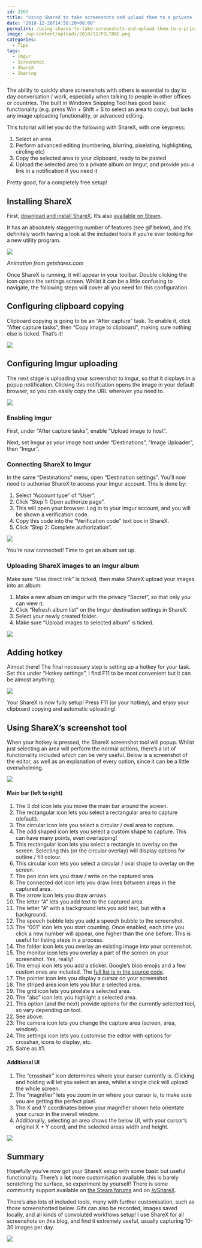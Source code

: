 ```yaml
---
id: 2265
title: "Using ShareX to take screenshots and upload them to a private Imgur album"
date: "2018-12-28T14:58:20+00:00"
permalink: /using-sharex-to-take-screenshots-and-upload-them-to-a-private-imgur-album/
image: /wp-content/uploads/2018/12/FOLT86E.png
categories:
  - Tips
tags:
  - Imgur
  - Screenshot
  - ShareX
  - Sharing
---
```


The ability to quickly share screenshots with others is essential to day to day conversation / work, especially when talking to people in other offices or countries. The built in Windows Snipping Tool has good basic functionality (e.g. press Win + Shift + S to select an area to copy), but lacks any image uploading functionality, or advanced editing.

This tutorial will let you do the following with ShareX, with one keypress:

1. Select an area
2. Perform advanced editing (numbering, blurring, pixelating, highlighting, circling etc)
3. Copy the selected area to your clipboard, ready to be pasted
4. Upload the selected area to a private album on Imgur, and provide you a link in a notification if you need it

Pretty good, for a completely free setup!

## Installing ShareX

First, [download and install ShareX](https://getsharex.com/). It’s also [available on Steam](https://store.steampowered.com/app/400040/ShareX/).

It has an absolutely staggering number of features (see gif below), and it’s definitely worth having a look at the included tools if you’re ever looking for a new utility program.

[![](/wp-content/uploads/2018/12/ShareX_Animation.gif)](/wp-content/uploads/2018/12/ShareX_Animation.gif)

_Animation from getsharex.com_

Once ShareX is running, it will appear in your toolbar. Double clicking the icon opens the settings screen. Whilst it can be a little confusing to navigate, the following steps will cover all you need for this configuration.

## Configuring clipboard copying

Clipboard copying is going to be an “After capture” task. To enable it, click “After capture tasks”, then “Copy image to clipboard”, making sure nothing else is ticked. That’s it!

[![](/wp-content/uploads/2018/12/Ow1oJ1S.png)](/wp-content/uploads/2018/12/Ow1oJ1S.png)

## Configuring Imgur uploading

The next stage is uploading your screenshot to imgur, so that it displays in a popup notification. Clicking this notification opens the image in your default browser, so you can easily copy the URL wherever you need to.

[![](/wp-content/uploads/2018/12/M36rzzD.png)](/wp-content/uploads/2018/12/M36rzzD.png)

### Enabling Imgur

First, under “After capture tasks”, enable “Upload image to host”.

Next, set Imgur as your image host under “Destinations”, “Image Uploader”, then “Imgur”.

### Connecting ShareX to Imgur

In the same “Destinations” menu, open “Destination settings”. You’ll now need to authorise ShareX to access your Imgur account. This is done by:

1. Select “Account type” of “User”.
2. Click “Step 1: Open authorize page”.
3. This will open your browser. Log in to your Imgur account, and you will be shown a verification code.
4. Copy this code into the “Verification code” text box in ShareX.
5. Click “Step 2: Complete authorization”.

[![](/wp-content/uploads/2018/12/NtoNJTj.png)](/wp-content/uploads/2018/12/NtoNJTj.png)

You’re now connected! Time to get an album set up.

### Uploading ShareX images to an Imgur album

Make sure “Use direct link” is ticked, then make ShareX upload your images into an album:

1. Make a new album on imgur with the privacy “Secret”, so that only you can view it.
2. Click “Refresh album list” on the Imgur destination settings in ShareX.
3. Select your newly created folder.
4. Make sure “Upload images to selected album” is ticked.

[![](/wp-content/uploads/2018/12/DY39iIB.png)](/wp-content/uploads/2018/12/DY39iIB.png)

## Adding hotkey

Almost there! The final necessary step is setting up a hotkey for your task. Set this under “Hotkey settings”, I find F11 to be most convenient but it can be almost anything.

[![](/wp-content/uploads/2018/12/tcKRfCS.png)](/wp-content/uploads/2018/12/tcKRfCS.png)

Your ShareX is now fully setup! Press F11 (or your hotkey), and enjoy your clipboard copying and automatic uploading!

## Using ShareX’s screenshot tool

When your hotkey is pressed, the ShareX screenshot tool will popup. Whilst just selecting an area will perform the normal actions, there’s a lot of functionality included which can be very useful. Below is a screenshot of the editor, as well as an explanation of every option, since it can be a little overwhelming.

[![](/wp-content/uploads/2018/12/editor.png)](/wp-content/uploads/2018/12/editor.png)

#### Main bar (left to right)

1. The 3 dot icon lets you move the main bar around the screen.
2. The rectangular icon lets you select a rectangular area to capture (default).
3. The circular icon lets you select a circular / oval area to capture.
4. The odd shaped icon lets you select a custom shape to capture. This can have many points, even overlapping!
5. This rectangular icon lets you select a rectangle to overlay on the screen. Selecting this (or the circular overlay) will display options for outline / fill colour.
6. This circular icon lets you select a circular / oval shape to overlay on the screen.
7. The pen icon lets you draw / write on the captured area.
8. The connected dot icon lets you draw lines between areas in the captured area.
9. The arrow icon lets you draw arrows.
10. The letter “A” lets you add text to the captured area.
11. The letter “A” with a background lets you add text, but with a background.
12. The speech bubble lets you add a speech bubble to the screenshot.
13. The “001” icon lets you start counting. Once enabled, each time you click a new number will appear, one higher than the one before. This is useful for listing steps in a process.
14. The folder icon lets you overlay an existing image into your screenshot.
15. The monitor icon lets you overlay a part of the screen on your screenshot. Yes, really!
16. The emoji icon lets you add a sticker. Google’s blob emojis and a few custom ones are included. The [full list is in the source code](https://github.com/ShareX/ShareX/tree/master/ShareX.ScreenCaptureLib/Stickers/BlobEmoji).
17. The pointer icon lets you display a cursor on your screenshot.
18. The striped area icon lets you blur a selected area.
19. The grid icon lets you pixelate a selected area.
20. The “abc” icon lets you highlight a selected area.
21. This option (and the next) provide options for the currently selected tool, so vary depending on tool.
22. See above.
23. The camera icon lets you change the capture area (screen, area, window).
24. The settings icon lets you customise the editor with options for crosshair, icons to display, etc.
25. Same as #1.

#### Additional UI

1. The “crosshair” icon determines where your cursor currently is. Clicking and holding will let you select an area, whilst a single click will upload the whole screen.
2. The “magnifier” lets you zoom in on where your cursor is, to make sure you are getting the perfect pixel.
3. The X and Y coordinates below your magnifier shown help orientate your cursor in the overall window.
4. Additionally, selecting an area shows the below UI, with your cursor’s original X + Y coord, and the selected areas width and height.

[![](/wp-content/uploads/2018/12/ofM9S7t.png)](/wp-content/uploads/2018/12/ofM9S7t.png)

## Summary

Hopefully you’ve now got your ShareX setup with some basic but useful functionality. There’s a **lot** more customisation available, this is barely scratching the surface, so experiment by yourself! There is some community support available on [the Steam forums](https://steamcommunity.com/app/400040/discussions/) and on [/r/ShareX](https://www.reddit.com/r/sharex).

There’s also lots of included tools, many with further customisation, such as those screenshotted below. Gifs can also be recorded, images saved locally, and all kinds of convoluted workflows setup! I use ShareX for all screenshots on this blog, and find it extremely useful, usually capturing 10-30 images per day.

[![](/wp-content/uploads/2018/12/9Z5oPfp.png)](/wp-content/uploads/2018/12/9Z5oPfp.png)
